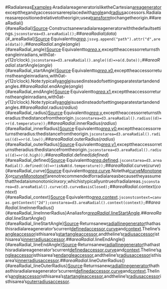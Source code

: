#Radialareas[Examples](https://observablehq.com/@d3/radial-area-chart)·AradialareageneratorisliketheCartesian[areagenerator](./area.md)exceptthe[x](./area.md#area_x)and[y](./area.md#area_y)accessorsarereplacedwith[angle](#areaRadial_angle)and[radius](#areaRadial_radius)accessors.Radialareasarepositionedrelativetotheorigin;usea[transform](http://www.w3.org/TR/SVG/coords.html#TransformAttribute)tochangetheorigin.##areaRadial(){#areaRadial}[Source](https://github.com/d3/d3-shape/blob/main/src/areaRadial.js)·Constructsanewradialareageneratorwiththedefaultsettings.```jsconstarea=d3.areaRadial();```##*areaRadial*(*data*){#_areaRadial}[Source](https://github.com/d3/d3-shape/blob/main/src/areaRadial.js)·Equivalentto[*area*](./area.md#_area).```jssvg.append("path").attr("d",area(data));```##*areaRadial*.angle(*angle*){#areaRadial_angle}[Source](https://github.com/d3/d3-shape/blob/main/src/areaRadial.js)·Equivalentto[*area*.x](./area.md#area_x),excepttheaccessorreturnstheangleinradians,with0at-*y*(12o’clock).```jsconstarea=d3.areaRadial().angle((d)=>a(d.Date));```##*areaRadial*.startAngle(*angle*){#areaRadial_startAngle}[Source](https://github.com/d3/d3-shape/blob/main/src/areaRadial.js)·Equivalentto[*area*.x0](./area.md#area_x0),excepttheaccessorreturnstheangleinradians,with0at-*y*(12o’clock).Note:typically[angle](#areaRadial_angle)isusedinsteadofsettingseparatestartandendangles.##*areaRadial*.endAngle(*angle*){#areaRadial_endAngle}[Source](https://github.com/d3/d3-shape/blob/main/src/areaRadial.js)·Equivalentto[*area*.x1](./area.md#area_x1),excepttheaccessorreturnstheangleinradians,with0at-*y*(12o’clock).Note:typically[angle](#areaRadial_angle)isusedinsteadofsettingseparatestartandendangles.##*areaRadial*.radius(*radius*){#areaRadial_radius}[Source](https://github.com/d3/d3-shape/blob/main/src/areaRadial.js)·Equivalentto[*area*.y](./area.md#area_y),excepttheaccessorreturnstheradius:thedistancefromtheorigin.```jsconstarea=d3.areaRadial().radius((d)=>r(d.temperature));```##*areaRadial*.innerRadius(*radius*){#areaRadial_innerRadius}[Source](https://github.com/d3/d3-shape/blob/main/src/areaRadial.js)·Equivalentto[*area*.y0](./area.md#area_y0),excepttheaccessorreturnstheradius:thedistancefromtheorigin.```jsconstarea=d3.areaRadial().radius((d)=>r(d.low));```##*areaRadial*.outerRadius(*radius*){#areaRadial_outerRadius}[Source](https://github.com/d3/d3-shape/blob/main/src/areaRadial.js)·Equivalentto[*area*.y1](./area.md#area_y1),excepttheaccessorreturnstheradius:thedistancefromtheorigin.```jsconstarea=d3.areaRadial().radius((d)=>r(d.high));```##*areaRadial*.defined(*defined*){#areaRadial_defined}[Source](https://github.com/d3/d3-shape/blob/main/src/areaRadial.js)·Equivalentto[*area*.defined](./area.md#area_defined).```jsconstarea=d3.areaRadial().defined((d)=>!isNaN(d.temperature));```##*areaRadial*.curve(*curve*){#areaRadial_curve}[Source](https://github.com/d3/d3-shape/blob/main/src/areaRadial.js)·Equivalentto[*area*.curve](./area.md#area_curve).Notethat[curveMonotoneX](./curve.md#curveMonotoneX)or[curveMonotoneY](./curve.md#curveMonotoneY)arenotrecommendedforradialareasbecausetheyassumethatthedataismonotonicin*x*or*y*,whichistypicallyuntrueofradialareas.```jsconstarea=d3.areaRadial().curve(d3.curveBasisClosed);```##*areaRadial*.context(*context*){#areaRadial_context}[Source](https://github.com/d3/d3-shape/blob/main/src/areaRadial.js)·Equivalentto[*area*.context](./area.md#area_context).```jsconstcontext=canvas.getContext("2d");constarea=d3.areaRadial().context(context);```##*areaRadial*.lineInnerRadius(){#areaRadial_lineInnerRadius}Analiasfor[*areaRadial*.lineStartAngle](#areaRadial_lineStartAngle).##*areaRadial*.lineStartAngle(){#areaRadial_lineStartAngle}[Source](https://github.com/d3/d3-shape/blob/main/src/areaRadial.js)·Returnsanew[radiallinegenerator](./radial-line.md)thathasthisradialareagenerator’scurrent[definedaccessor](#areaRadial_defined),[curve](#areaRadial_curve)and[context](#areaRadial_context).Theline’s[angleaccessor](./radial-line.md#lineRadial_angle)isthisarea’s[startangleaccessor](#areaRadial_startAngle),andtheline’s[radiusaccessor](./radial-line.md#lineRadial_radius)isthisarea’s[innerradiusaccessor](#areaRadial_innerRadius).##*areaRadial*.lineEndAngle(){#areaRadial_lineEndAngle}[Source](https://github.com/d3/d3-shape/blob/main/src/areaRadial.js)·Returnsanew[radiallinegenerator](./radial-line.md#lineRadial)thathasthisradialareagenerator’scurrent[definedaccessor](#areaRadial_defined),[curve](#areaRadial_curve)and[context](#areaRadial_context).Theline’s[angleaccessor](./radial-line.md#lineRadial_angle)isthisarea’s[endangleaccessor](#areaRadial_endAngle),andtheline’s[radiusaccessor](./radial-line.md#lineRadial_radius)isthisarea’s[innerradiusaccessor](#areaRadial_innerRadius).##*areaRadial*.lineOuterRadius(){#areaRadial_lineOuterRadius}[Source](https://github.com/d3/d3-shape/blob/main/src/areaRadial.js)·Returnsanew[radiallinegenerator](./radial-line.md#lineRadial)thathasthisradialareagenerator’scurrent[definedaccessor](#areaRadial_defined),[curve](#areaRadial_curve)and[context](#areaRadial_context).Theline’s[angleaccessor](./radial-line.md#lineRadial_angle)isthisarea’s[startangleaccessor](#areaRadial_startAngle),andtheline’s[radiusaccessor](./radial-line.md#lineRadial_radius)isthisarea’s[outerradiusaccessor](#areaRadial_outerRadius).